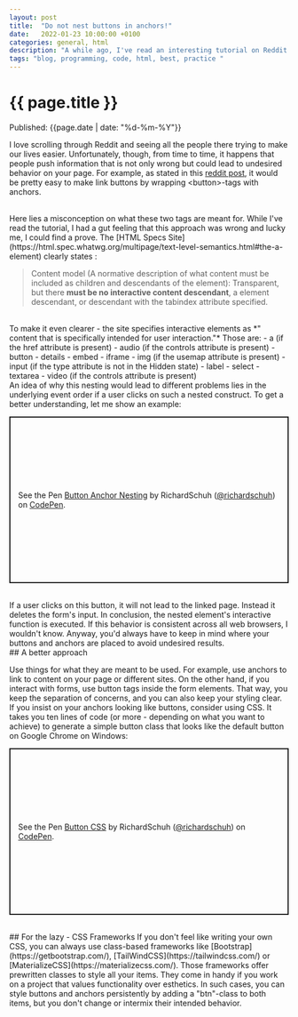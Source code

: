 ```yaml
---
layout: post
title:  "Do not nest buttons in anchors!"
date:   2022-01-23 10:00:00 +0100
categories: general, html
description: "A while ago, I've read an interesting tutorial on Reddit. Creating quick icons by wrapping buttons in anchors. That sounded a bit weird."
tags: "blog, programming, code, html, best, practice "
---
```


# {{ page.title }}
Published: {{page.date | date: "%d-%m-%Y"}}


I love scrolling through Reddit and seeing all the people there trying to make our lives easier. Unfortunately, though, from time to time, it happens that people push information that is not only wrong but could lead to undesired behavior on your page. For example, as stated in this [reddit post](https://www.reddit.com/r/learnprogramming/comments/rmtysh/programming_trick_1_how_to_make_html_buttons_links/?utm_medium=android_app&utm_source=share), it would be pretty easy to make link buttons by wrapping \<button\>-tags with anchors.

<br>
Here lies a misconception on what these two tags are meant for. While I've read the tutorial, I had a gut feeling that this approach was wrong and lucky me, I could find a prove. The [HTML Specs Site](https://html.spec.whatwg.org/multipage/text-level-semantics.html#the-a-element) clearly states :

>Content model (A normative description of what content must be included as children and descendants of the element):
Transparent, but there **must be no interactive content descendant**, a element descendant, or descendant with the tabindex attribute specified.

<br>
To make it even clearer -  the site specifies interactive elements as *" content that is specifically intended for user interaction."* Those are: 
- a (if the href attribute is present)
- audio (if the controls attribute is present)
- button
- details
- embed
- iframe
- img (if the usemap attribute is present)
- input (if the type attribute is not in the Hidden state)
- label
- select
- textarea
- video (if the controls attribute is present)

<br>
An idea of why this nesting would lead to different problems lies in the underlying event order if a user clicks on such a nested construct. To get a better understanding, let me show an example: 

<p class="codepen" data-height="300" data-theme-id="dark" data-default-tab="result" data-slug-hash="OJOJNBY" data-preview="true" data-user="richardschuh" style="height: 300px; box-sizing: border-box; display: flex; align-items: center; justify-content: center; border: 2px solid; margin: 1em 0; padding: 1em;">
  <span>See the Pen <a href="https://codepen.io/richardschuh/pen/OJOJNBY">
  Button Anchor Nesting</a> by RichardSchuh (<a href="https://codepen.io/richardschuh">@richardschuh</a>)
  on <a href="https://codepen.io">CodePen</a>.</span>
</p>
<script async src="https://cpwebassets.codepen.io/assets/embed/ei.js"></script>

<br>
If a user clicks on this button, it will not lead to the linked page. Instead it deletes the form's input. In conclusion, the nested element's interactive function is executed. If this behavior is consistent across all web browsers, I wouldn't know. Anyway, you'd always have to keep in mind where your buttons and anchors are placed to avoid undesired results.

<br>
## A better approach

Use things for what they are meant to be used. For example, use anchors to link to content on your page or different sites. On the other hand, if you interact with forms, use button tags inside the form elements. That way, you keep the separation of concerns, and you can also keep your styling clear. If you insist on your anchors looking like buttons, consider using CSS. It takes you ten lines of code (or more - depending on what you want to achieve) to generate a simple button class that looks like the default button on Google Chrome on Windows:

<p class="codepen" data-height="300" data-theme-id="dark" data-default-tab="result" data-slug-hash="OJOJNKK" data-preview="true" data-user="richardschuh" style="height: 300px; box-sizing: border-box; display: flex; align-items: center; justify-content: center; border: 2px solid; margin: 1em 0; padding: 1em;">
  <span>See the Pen <a href="https://codepen.io/richardschuh/pen/OJOJNKK">
  Button CSS</a> by RichardSchuh (<a href="https://codepen.io/richardschuh">@richardschuh</a>)
  on <a href="https://codepen.io">CodePen</a>.</span>
</p>
<script async src="https://cpwebassets.codepen.io/assets/embed/ei.js"></script>


<br>
## For the lazy - CSS Frameworks
If you don't feel like writing your own CSS, you can always use class-based frameworks like [Bootstrap](https://getbootstrap.com/), [TailWindCSS](https://tailwindcss.com/) or [MaterializeCSS](https://materializecss.com/). Those frameworks offer prewritten classes to style all your items. They come in handy if you work on a project that values functionality over esthetics. In such cases, you can style buttons and anchors persistently by adding a "btn"-class to both items, but you don't change or intermix their intended behavior. 